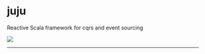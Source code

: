 juju
================================================
Reactive Scala framework for cqrs and event sourcing

[![](https://jitpack.io/v/brokersquare/juju.svg)](https://jitpack.io/#brokersquare/juju)

---
